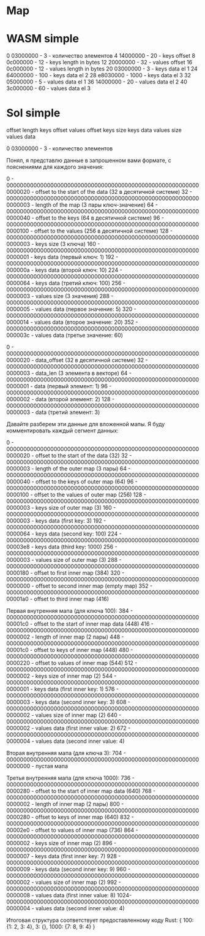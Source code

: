 # Map

# WASM simple

0  03000000 - 3    - количество элементов
4  14000000 - 20   - keys offset
8  0c000000 - 12   - keys length in bytes
12 20000000 - 32   - values offset
16 0c000000 - 12   - values length in bytes
20 03000000 - 3    - keys data el 1
24 64000000 - 100  - keys data el 2
28 e8030000 - 1000 - keys data el 3
32 05000000 - 5    - values data el 1
36 14000000 - 20   - values data el 2
40 3c000000 - 60   - values data el 3

# Sol simple
offset
length
keys offset
values offset
keys size
keys data
values size
values data

0  03000000 - 3    - количество элементов


Понял, я представлю данные в запрошенном вами формате, с пояснениями для каждого значения:

0   - 0000000000000000000000000000000000000000000000000000000000000020 - offset to the start of the data (32 в десятичной системе)
32  - 0000000000000000000000000000000000000000000000000000000000000003 - length of the map (3 пары ключ-значение)
64  - 0000000000000000000000000000000000000000000000000000000000000040 - offset to the keys (64 в десятичной системе)
96  - 0000000000000000000000000000000000000000000000000000000000000100 - offset to the values (256 в десятичной системе)
128 - 0000000000000000000000000000000000000000000000000000000000000003 - keys size (3 ключа)
160 - 0000000000000000000000000000000000000000000000000000000000000001 - keys data (первый ключ: 1)
192 - 000000000000000000000000000000000000000000000000000000000000000a - keys data (второй ключ: 10)
224 - 0000000000000000000000000000000000000000000000000000000000000064 - keys data (третий ключ: 100)
256 - 0000000000000000000000000000000000000000000000000000000000000003 - values size (3 значения)
288 - 0000000000000000000000000000000000000000000000000000000000000005 - values data (первое значение: 5)
320 - 0000000000000000000000000000000000000000000000000000000000000014 - values data (второе значение: 20)
352 - 000000000000000000000000000000000000000000000000000000000000003c - values data (третье значение: 60)


0   - 0000000000000000000000000000000000000000000000000000000000000020 - data_offset (32 в десятичной системе)
32  - 0000000000000000000000000000000000000000000000000000000000000003 - data_len (3 элемента в векторе)
64  - 0000000000000000000000000000000000000000000000000000000000000001 - data (первый элемент: 1)
96  - 0000000000000000000000000000000000000000000000000000000000000002 - data (второй элемент: 2)
128 - 0000000000000000000000000000000000000000000000000000000000000003 - data (третий элемент: 3)






Давайте разберем эти данные для вложенной мапы. Я буду комментировать каждый сегмент данных:

0   - 0000000000000000000000000000000000000000000000000000000000000020 - offset to the start of the data (32)
32  - 0000000000000000000000000000000000000000000000000000000000000003 - length of the outer map (3 пары)
64  - 0000000000000000000000000000000000000000000000000000000000000040 - offset to the keys of outer map (64)
96  - 0000000000000000000000000000000000000000000000000000000000000100 - offset to the values of outer map (256)
128 - 0000000000000000000000000000000000000000000000000000000000000003 - keys size of outer map (3)
160 - 0000000000000000000000000000000000000000000000000000000000000003 - keys data (first key: 3)
192 - 0000000000000000000000000000000000000000000000000000000000000064 - keys data (second key: 100)
224 - 00000000000000000000000000000000000000000000000000000000000003e8 - keys data (third key: 1000)
256 - 0000000000000000000000000000000000000000000000000000000000000003 - values size of outer map (3)
288 - 0000000000000000000000000000000000000000000000000000000000000180 - offset to first inner map (384)
320 - 0000000000000000000000000000000000000000000000000000000000000000 - offset to second inner map (empty map)
352 - 00000000000000000000000000000000000000000000000000000000000001a0 - offset to third inner map (416)

Первая внутренняя мапа (для ключа 100):
384 - 00000000000000000000000000000000000000000000000000000000000001c0 - offset to the start of inner map data (448)
416 - 0000000000000000000000000000000000000000000000000000000000000002 - length of inner map (2 пары)
448 - 00000000000000000000000000000000000000000000000000000000000001c0 - offset to keys of inner map (448)
480 - 0000000000000000000000000000000000000000000000000000000000000220 - offset to values of inner map (544)
512 - 0000000000000000000000000000000000000000000000000000000000000002 - keys size of inner map (2)
544 - 0000000000000000000000000000000000000000000000000000000000000001 - keys data (first inner key: 1)
576 - 0000000000000000000000000000000000000000000000000000000000000003 - keys data (second inner key: 3)
608 - 0000000000000000000000000000000000000000000000000000000000000002 - values size of inner map (2)
640 - 0000000000000000000000000000000000000000000000000000000000000002 - values data (first inner value: 2)
672 - 0000000000000000000000000000000000000000000000000000000000000004 - values data (second inner value: 4)

Вторая внутренняя мапа (для ключа 3):
704 - 0000000000000000000000000000000000000000000000000000000000000000 - пустая мапа

Третья внутренняя мапа (для ключа 1000):
736 - 0000000000000000000000000000000000000000000000000000000000000280 - offset to the start of inner map data (640)
768 - 0000000000000000000000000000000000000000000000000000000000000002 - length of inner map (2 пары)
800 - 0000000000000000000000000000000000000000000000000000000000000280 - offset to keys of inner map (640)
832 - 00000000000000000000000000000000000000000000000000000000000002e0 - offset to values of inner map (736)
864 - 0000000000000000000000000000000000000000000000000000000000000002 - keys size of inner map (2)
896 - 0000000000000000000000000000000000000000000000000000000000000007 - keys data (first inner key: 7)
928 - 0000000000000000000000000000000000000000000000000000000000000009 - keys data (second inner key: 9)
960 - 0000000000000000000000000000000000000000000000000000000000000002 - values size of inner map (2)
992 - 0000000000000000000000000000000000000000000000000000000000000008 - values data (first inner value: 8)
1024- 0000000000000000000000000000000000000000000000000000000000000004 - values data (second inner value: 4)

Итоговая структура соответствует предоставленному коду Rust:
{
  100: {1: 2, 3: 4},
  3: {},
  1000: {7: 8, 9: 4}
}